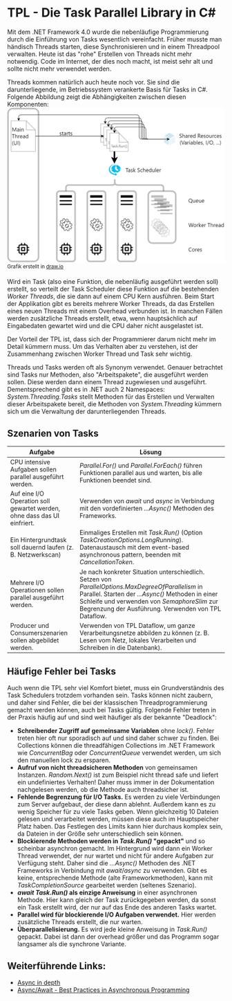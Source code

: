 # TPL - Die Task Parallel Library in C#
Mit dem .NET Framework 4.0 wurde die nebenläufige Programmierung durch die Einführung von Tasks wesentlich
vereinfacht. Früher musste man händisch Threads starten, diese Synchronisieren und in einem Threadpool
verwalten. Heute ist das "rohe" Erstellen von Threads nicht mehr notwendig. Code im Internet, der dies
noch macht, ist meist sehr alt und sollte nicht mehr verwendet werden.

Threads kommen natürlich auch heute noch vor. Sie sind die darunterliegende, im Betriebssystem verankerte
Basis für Tasks in C#. Folgende Abbildung zeigt die Abhängigkeiten zwischen diesen Komponenten:
![Tasks Overview](TasksOverview.png)
<sup>Grafik erstellt in [draw.io]</sup>

Wird ein Task (also eine Funktion, die nebenläufig ausgeführt werden soll) erstellt, so verteilt der 
Task Scheduler diese Funktion auf die bestehenden *Worker Threads*, die sie dann auf einem CPU Kern
ausführen. Beim Start der Applikation gibt es bereits mehrere Worker Threads, da das Erstellen eines
neuen Threads mit einem Overhead verbunden ist. In manchen Fällen werden zusätzliche Threads erstellt,
etwa, wenn hauptsächlich auf Eingabedaten gewartet wird und die CPU daher nicht ausgelastet ist.

Der Vorteil der TPL ist, dass sich der Programmierer darum nicht mehr im Detail kümmern muss. Um das
Verhalten aber zu verstehen, ist der Zusammenhang zwischen Worker Thread und Task sehr wichtig.

Threads und Tasks werden oft als Synonym verwendet. Genauer betrachtet sind Tasks nur Methoden, also
"Arbeitspakete", die ausgeführt werden sollen. Diese werden dann einem Thread zugewiesen und ausgeführt.
Dementsprechend gibt es in .NET auch 2 Namespaces: *System.Threading.Tasks* stellt Methoden für das Erstellen 
und Verwalten dieser Arbeitspakete bereit, die Methoden von *System.Threading* kümmern sich um die Verwaltung
der darunterliegenden Threads.

## Szenarien von Tasks

| Aufgabe | Lösung |
|---------|--------|
| CPU intensive Aufgaben sollen parallel ausgeführt werden. | *Parallel.For()* und *Parallel.ForEach()* führen Funktionen parallel aus und warten, bis alle Funktionen beendet sind. |
| Auf eine I/O Operation soll gewartet werden, ohne dass das UI einfriert. | Verwenden von *await* und *async* in Verbindung mit den vordefinierten *...Async()* Methoden des Frameworks. |
| Ein Hintergrundtask soll dauernd laufen (z. B. Netzwerkscan) | Einmaliges Erstellen mit *Task.Run()* (Option *TaskCreationOptions.LongRunning*). Datenaustausch mit dem event-based asynchronous pattern, beenden mit *CancellationToken*. |
| Mehrere I/O Operationen sollen parallel ausgeführt werden. | Je nach konkreter Situation unterschiedlich. Setzen von *ParallelOptions.MaxDegreeOfParallelism* in Parallel. Starten der *...Async()* Methoden in einer Schleife und verwenden von *SemaphoreSlim* zur Begrenzung der Ausführung. Verwenden von TPL Dataflow. |
| Producer und Consumerszenarien sollen abgebildet werden. | Verwenden von TPL Dataflow, um ganze Verarbeitungsnetze abbilden zu können (z. B. Lesen vom Netz, lokales Verarbeiten und Schreiben in die Datenbank). |

## Häufige Fehler bei Tasks
Auch wenn die TPL sehr viel Komfort bietet, muss ein Grundverständnis des Task Schedulers trotzdem vorhanden
sein. Tasks können nicht zaubern, und daher sind Fehler, die bei der klassischen Threadprogrammierung
gemacht werden können, auch bei Tasks gültig. Folgende Fehler treten in der Praxis häufig auf und sind
weit häufiger als der bekannte "Deadlock":

- **Schreibender Zugriff auf gemeinsame Variablen** ohne *lock()*. Fehler treten hier oft nur sporadisch auf
  und sind daher schwer zu finden. Bei Collections können die threadfähigen Collections im .NET Framework
  wie *ConcurrentBag* oder *ConcurrentQueue* verwendet werden, um sich den manuellen lock zu ersparen.
- **Aufruf von nicht threadsicheren Methoden** von gemeinsamen Instanzen. *Random.Next()* ist zum Beispiel
  nicht thread safe und liefert ein undefiniertes Verhalten! Daher muss immer in der Dokumentation nachgelesen
  werden, ob die Methode auch threadsicher ist.
- **Fehlende Begrenzung für I/O Tasks.** Es werden zu viele Verbindungen zum Server aufgebaut, der diese dann
  ablehnt. Außerdem kann es zu wenig Speicher für zu viele Tasks geben. Wenn gleichzeitig 10 Dateien 
  gelesen und verarbeitet werden, müssen diese auch im Hauptspeicher Platz haben. Das Festlegen des Limits
  kann hier durchaus komplex sein, da Dateien in der Größe sehr unterschiedlich sein können.
- **Blockierende Methoden werden in *Task.Run()* "gepackt"** und so scheinbar asynchron gemacht. Im Hintergrund
  wird dann ein Worker Thread verwendet, der nur wartet und nicht für andere Aufgaben zur Verfügung steht.
  Daher sind die *...Async()* Methoden des .NET Frameworks in Verbindung mit *await*/*async* zu verwenden. 
  Gibt es keine, entsprechende Methode (alte Frameworkmethoden), kann mit *TaskCompletionSource* gearbeitet 
  werden (seltenes Szenario).
- ***await Task.Run()* als einzige Anweisung** in einer asynchronen Methode. Hier kann gleich der Task zurückgegeben werden, da sonst ein Task erstellt wird, der nur auf das Ende des anderen Tasks wartet.
- **Parallel wird für blockierende I/O Aufgaben verwendet.** Hier werden zusätzliche Threads erstellt, die nur warten.
- **Überparallelisierung.** Es wird jede kleine Anweisung in *Task.Run()* gepackt. Dabei ist dann der overhead
  größer und das Programm sogar langsamer als die synchrone Variante.

## Weiterführende Links:
- [Async in depth](https://docs.microsoft.com/de-de/dotnet/standard/async-in-depth)
- [Async/Await - Best Practices in Asynchronous Programming](https://msdn.microsoft.com/en-us/magazine/jj991977.aspx)

[draw.io]: https://draw.io
